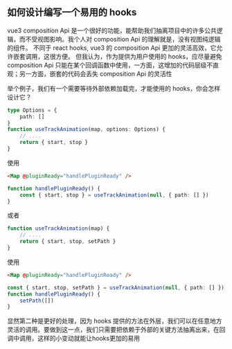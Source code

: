 ## 如何设计编写一个易用的 hooks

vue3 composition Api 是一个很好的功能，能帮助我们抽离项目中的许多公共逻辑，而不受视图影响。我个人对 composition Api 的理解就是，没有视图纯逻辑的组件。
不同于 react hooks, vue3 的 composition Api 更加的灵活高效，它允许嵌套调用，这很方便。
但我认为，作为提供为用户使用的 hooks，应尽量避免 composition Api 只能在某个回调函数中使用，一方面，这增加的代码层级不直观；另一方面，嵌套的代码会丢失 composition Api 的灵活性

举个例子，我们有一个需要等待外部依赖加载完，才能使用的 hooks，你会怎样设计它？

```ts
type Options = {
	path: []
}
function useTrackAnimation(map, options: Options) {
	// ....
	return { start, stop }
}
```

使用

```html
<Map @pluginReady="handlePluginReady" />
```

```ts
function handlePluginReady() {
	const { start, stop } = useTrackAnimation(null, { path: [] })
}
```

或者

```ts
function useTrackAnimation(map) {
	// ....
	return { start, stop, setPath }
}
```

使用

```html
<Map @pluginReady="handlePluginReady" />
```

```ts
const { start, stop, setPath } = useTrackAnimation(null, { path: [] })
function handlePluginReady() {
	setPath([])
}
```

显然第二种是更好的处理，因为 hooks 提供的方法在外层，我们可以在任意地方灵活的调用。要做到这一点，我们只需要把依赖于外部的关键方法抽离出来，在回调中调用，这样的小变动就能让hooks更加的易用